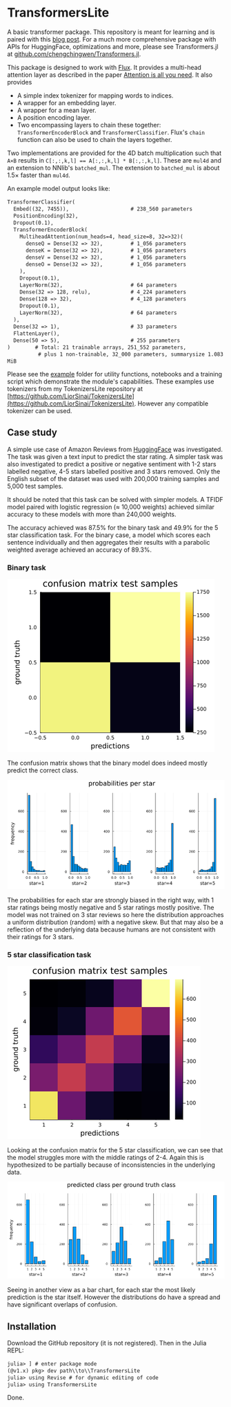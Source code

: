 # TransformersLite

A basic transformer package. This repository is meant for learning
and is paired with this [blog post](https://liorsinai.github.io/coding/2022/05/18/transformers.html). For a much more comprehensive package with APIs for HuggingFace, optimizations and more, please see Transformers.jl at [github.com/chengchingwen/Transformers.jl](https://github.com/chengchingwen/Transformers.jl).

This package is designed to work with [Flux](https://github.com/FluxML/Flux.jl). It provides a multi-head attention layer as described in the paper [Attention is all you need](https://arxiv.org/abs/1706.03762).
It also provides 
- A simple index tokenizer for mapping words to indices.
- A wrapper for an embedding layer.
- A wrapper for a mean layer.
- A position encoding layer.
- Two encompassing layers to chain these together: `TransformerEncoderBlock` and `TransformerClassifier`. Flux's `chain` function can also be used to chain the layers together.

Two implementations are provided for the 4D batch multiplication such that `A×B` results in `C[:,:,k,l] == A[:,:,k,l] * B[:,:,k,l]`.
These are `mul4d` and an extension to NNlib's `batched_mul`. The extension to `batched_mul` is about 1.5× faster than `mul4d`.

An example model output looks like:
```
TransformerClassifier(
  Embed((32, 7455)),                    # 238_560 parameters
  PositionEncoding(32),
  Dropout(0.1),
  TransformerEncoderBlock(
    MultiheadAttention(num_heads=4, head_size=8, 32=>32)(
      denseQ = Dense(32 => 32),         # 1_056 parameters
      denseK = Dense(32 => 32),         # 1_056 parameters
      denseV = Dense(32 => 32),         # 1_056 parameters
      denseO = Dense(32 => 32),         # 1_056 parameters
    ),
    Dropout(0.1),
    LayerNorm(32),                      # 64 parameters
    Dense(32 => 128, relu),             # 4_224 parameters
    Dense(128 => 32),                   # 4_128 parameters
    Dropout(0.1),
    LayerNorm(32),                      # 64 parameters
  ),
  Dense(32 => 1),                       # 33 parameters
  FlattenLayer(),
  Dense(50 => 5),                       # 255 parameters
)        # Total: 21 trainable arrays, 251_552 parameters,
          # plus 1 non-trainable, 32_000 parameters, summarysize 1.083 MiB
```
Please see the [example](/examples/) folder for utility functions, notebooks and a training script which demonstrate the module's capabilities.
These examples use tokenizers from my TokenizersLite repository at [https://github.com/LiorSinai/TokenizersLite](https://github.com/LiorSinai/TokenizersLite).
However any compatible tokenizer can be used.

## Case study

A simple use case of Amazon Reviews from [HuggingFace](https://huggingface.co/datasets/amazon_reviews_multi) was investigated.
The task was given a text input to predict the star rating. 
A simpler task was also investigated to predict a positive or negative sentiment with 1-2 stars labelled negative, 4-5 stars labelled positive and 3 stars removed. Only the English subset of the dataset was used with 200,000 training samples and 5,000 test samples.

It should be noted that this task can be solved with simpler models. A TFIDF model paired with logistic regression (≈ 10,000 weights)
achieved similar accuracy to these models with more than 240,000 weights.

The accuracy achieved was 87.5% for the binary task and 49.9% for the 5 star classification task.
For the binary case, a model which scores each sentence individually and then aggregates their results with a parabolic weighted average achieved an accuracy of 89.3%.

### Binary task
<img src="images/confusion_matrix_regression.png"
     alt="confusion matrix"
    />

The confusion matrix shows that the binary model does indeed mostly predict the correct class.

<img src="images/probabilities_star.png"
     alt="bar chart probabilities vs star"
    />

The probabilities for each star are strongly biased in the right way, with 1 star ratings being mostly negative and 5 star ratings mostly positive. The model was not trained on 3 star reviews so here the distribution approaches a uniform distribution (random) with a negative skew. But that may also be a reflection of the underlying data because humans are not consistent with their ratings for 3 stars. 

### 5 star classification task
<img src="images/confusion_matrix_classification5.png"
     alt="confusion matrix"
    />

Looking at the confusion matrix for the 5 star classification, we can see that the model struggles more with the middle ratings of 2-4.
Again this is hypothesized  to be partially because of inconsistencies in the underlying data.

<img src="images/predictions_classification5.png"
     alt="bar chart predication vs ground truth"
    />

Seeing in another view as a bar chart, for each star the most likely prediction is the star itself.
However the distributions do have a spread and have significant overlaps of confusion.

## Installation

Download the GitHub repository (it is not registered). Then in the Julia REPL:
```
julia> ] # enter package mode
(@v1.x) pkg> dev path\\to\\TransformersLite
julia> using Revise # for dynamic editing of code
julia> using TransformersLite
```

Done. 